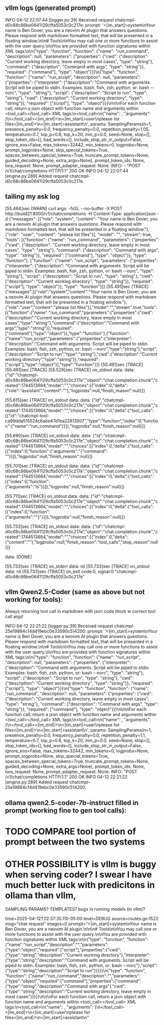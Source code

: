 
## vllm logs (generated prompt)

INFO 04-12 22:07:44 [logger.py:39] Received request chatcmpl-d0c68c86be0641129cffa5053c0c217e: prompt: '<|im_start|>system\nYour name is Ben Dover, you are a neovim AI plugin that answers questions. Please respond with markdown formatted text, that will be presented in a floating window.\n\n# Tools\n\nYou may call one or more functions to assist with the user query.\n\nYou are provided with function signatures within <tools></tools> XML tags:\n<tools>\n{"type": "function", "function": {"name": "run_command", "description": null, "parameters": {"properties": {"cwd": {"description": "Current working directory, leave empty in most cases", "type": "string"}, "command": {"description": "Command with args", "type": "string"}}, "required": ["command"], "type": "object"}}}\n{"type": "function", "function": {"name": "run_script", "description": null, "parameters": {"properties": {"interpreter": {"description": "Command with arguments. Script will be piped to stdin. Examples: bash, fish, zsh, python, or: bash --norc", "type": "string"}, "script": {"description": "Script to run", "type": "string"}, "cwd": {"description": "Current working directory", "type": "string"}}, "required": ["script"], "type": "object"}}}\n</tools>\n\nFor each function call, return a json object with function name and arguments within <tool_call></tool_call> XML tags:\n<tool_call>\n{"name": <function-name>, "arguments": <args-json-object>}\n</tool_call><|im_end|>\n<|im_start|>user\nplease list files<|im_end|>\n<|im_start|>assistant\n', params: SamplingParams(n=1, presence_penalty=0.0, frequency_penalty=0.0, repetition_penalty=1.05, temperature=0.7, top_p=0.8, top_k=20, min_p=0.0, seed=None, stop=[], stop_token_ids=[], bad_words=[], include_stop_str_in_output=False, ignore_eos=False, max_tokens=32442, min_tokens=0, logprobs=None, prompt_logprobs=None, skip_special_tokens=True, spaces_between_special_tokens=True, truncate_prompt_tokens=None, guided_decoding=None, extra_args=None), prompt_token_ids: None, lora_request: None, prompt_adapter_request: None.
INFO:     - "POST /v1/chat/completions HTTP/1.1" 200 OK
INFO 04-12 22:07:44 [engine.py:289] Added request chatcmpl-d0c68c86be0641129cffa5053c0c217e.


## tailing my ask log

[55.464]sec [WARN] curl args:  -fsSL --no-buffer -X POST http://build21:8000/v1/chat/completions -H Content-Type: application/json -d {"messages": [{"role": "system", "content": "Your name is Ben Dover, you are a neovim AI plugin that answers questions. Please respond with markdown formatted text, that will be presented in a floating window."}, {"role": "user", "content": "please list files"}], "model": "", "stream": true, "tools": [{"function": {"name": "run_command", "parameters": {"properties": {"cwd": {"description": "Current working directory, leave empty in most cases", "type": "string"}, "command": {"description": "Command with args", "type": "string"}}, "required": ["command"], "type": "object"}}, "type": "function"}, {"function": {"name": "run_script", "parameters": {"properties": {"interpreter": {"description": "Command with arguments. Script will be piped to stdin. Examples: bash, fish, zsh, python, or: bash --norc", "type": "string"}, "script": {"description": "Script to run", "type": "string"}, "cwd": {"description": "Current working directory", "type": "string"}}, "required": ["script"], "type": "object"}}, "type": "function"}]}
[55.491]sec [TRACE] {"messages":[{"role":"system","content":"Your name is Ben Dover, you are a neovim AI plugin that answers questions. Please respond with markdown formatted text, that will be presented in a floating window."},{"role":"user","content":"please list files"}],"model":"","stream":true,"tools":[{"function":{"name":"run_command","parameters":{"properties":{"cwd":{"description":"Current working directory, leave empty in most cases","type":"string"},"command":{"description":"Command with args","type":"string"}},"required":["command"],"type":"object"}},"type":"function"},{"function":{"name":"run_script","parameters":{"properties":{"interpreter":{"description":"Command with arguments. Script will be piped to stdin. Examples: bash, fish, zsh, python, or: bash --norc","type":"string"},"script":{"description":"Script to run","type":"string"},"cwd":{"description":"Current working directory","type":"string"}},"required":["script"],"type":"object"}},"type":"function"}]}
[55.491]sec [TRACE]
[55.491]sec [TRACE]
[55.529]sec [TRACE] on_stdout data: data: {"id":"chatcmpl-d0c68c86be0641129cffa5053c0c217e","object":"chat.completion.chunk","created":1744513664,"model":"","choices":[{"index":0,"delta":{"role":"assistant","content":""},"logprobs":null,"finish_reason":null}]}


[55.615]sec [TRACE] on_stdout data: data: {"id":"chatcmpl-d0c68c86be0641129cffa5053c0c217e","object":"chat.completion.chunk","created":1744513664,"model":"","choices":[{"index":0,"delta":{"tool_calls":[{"id":"chatcmpl-tool-ca99dda515524c6abe47d1ea22813507","type":"function","index":0,"function":{"name":"run_command"}}]},"logprobs":null,"finish_reason":null}]}


[55.690]sec [TRACE] on_stdout data: data: {"id":"chatcmpl-d0c68c86be0641129cffa5053c0c217e","object":"chat.completion.chunk","created":1744513664,"model":"","choices":[{"index":0,"delta":{"tool_calls":[{"index":0,"function":{"arguments":"{\"command\": \""}}]},"logprobs":null,"finish_reason":null}]}


[55.701]sec [TRACE] on_stdout data: data: {"id":"chatcmpl-d0c68c86be0641129cffa5053c0c217e","object":"chat.completion.chunk","created":1744513664,"model":"","choices":[{"index":0,"delta":{"tool_calls":[{"index":0,"function":{"arguments":"ls"}}]},"logprobs":null,"finish_reason":null}]}


[55.711]sec [TRACE] on_stdout data: data: {"id":"chatcmpl-d0c68c86be0641129cffa5053c0c217e","object":"chat.completion.chunk","created":1744513664,"model":"","choices":[{"index":0,"delta":{"tool_calls":[{"index":0,"function":{"arguments":"\"}"}}]},"logprobs":null,"finish_reason":null}]}


[55.733]sec [TRACE] on_stdout data: data: {"id":"chatcmpl-d0c68c86be0641129cffa5053c0c217e","object":"chat.completion.chunk","created":1744513664,"model":"","choices":[{"index":0,"delta":{"content":""},"logprobs":null,"finish_reason":"tool_calls","stop_reason":null}]}

data: [DONE]


[55.733]sec [TRACE] on_stderr data: nil
[55.733]sec [TRACE] on_stdout data: nil
[55.733]sec [TRACE] on_exit code:0, signal:0
"chatcmpl-d0c68c86be0641129cffa5053c0c217e"


## vllm Qwen2.5-Coder (same as above but not working for tools):
Always returning tool call in markdown with json code block w correct tool call args!

INFO 04-12 22:21:22 [logger.py:39] Received request chatcmpl-25e19884c14d419ebc0e33590c514200: prompt: '<|im_start|>system\nYour name is Ben Dover, you are a neovim AI plugin that answers questions. Please respond with markdown formatted text, that will be presented in a floating window.\n\n# Tools\n\nYou may call one or more functions to assist with the user query.\n\nYou are provided with function signatures within <tools></tools> XML tags:\n<tools>\n{"type": "function", "function": {"name": "run_script", "description": null, "parameters": {"properties": {"interpreter": {"description": "Command with arguments. Script will be piped to stdin. Examples: bash, fish, zsh, python, or: bash --norc", "type": "string"}, "script": {"description": "Script to run", "type": "string"}, "cwd": {"description": "Current working directory", "type": "string"}}, "required": ["script"], "type": "object"}}}\n{"type": "function", "function": {"name": "run_command", "description": null, "parameters": {"properties": {"cwd": {"description": "Current working directory, leave empty in most cases", "type": "string"}, "command": {"description": "Command with args", "type": "string"}}, "required": ["command"], "type": "object"}}}\n</tools>\n\nFor each function call, return a json object with function name and arguments within <tool_call></tool_call> XML tags:\n<tool_call>\n{"name": <function-name>, "arguments": <args-json-object>}\n</tool_call><|im_end|>\n<|im_start|>user\nplease list files<|im_end|>\n<|im_start|>assistant\n', params: SamplingParams(n=1, presence_penalty=0.0, frequency_penalty=0.0, repetition_penalty=1.1, temperature=0.7, top_p=0.8, top_k=20, min_p=0.0, seed=None, stop=[], stop_token_ids=[], bad_words=[], include_stop_str_in_output=False, ignore_eos=False, max_tokens=32442, min_tokens=0, logprobs=None, prompt_logprobs=None, skip_special_tokens=True, spaces_between_special_tokens=True, truncate_prompt_tokens=None, guided_decoding=None, extra_args=None), prompt_token_ids: None, lora_request: None, prompt_adapter_request: None.
INFO:     "POST /v1/chat/completions HTTP/1.1" 200 OK
INFO 04-12 22:21:22 [engine.py:289] Added request chatcmpl-25e19884c14d419ebc0e33590c514200.



## ollama qwen2.5-coder-7b-instruct filled in prompt (working fine to gen tool calls):
# TODO COMPARE tool portion of prompt between the two systems
#   OTHER POSSIBILITY is vllm is buggy when serving coder? I swear I have much better luck with predicitons in ollama than vllm,
SAMPLING PARAMS?
TEMPLATES?
bugs in running models (in vllm)?

time=2025-04-12T22:37:35.110-05:00 level=DEBUG source=routes.go:1522 msg="chat request" images=0 prompt="<|im_start|>system\nYour name is Ben Dover, you are a neovim AI plugin.\n\n\n# Tools\n\nYou may call one or more functions to assist with the user query.\n\nYou are provided with function signatures within <tools></tools> XML tags:\n<tools>\n{\"type\": \"function\", \"function\": {\"name\":\"run_script\",\"description\":\"\",\"parameters\":{\"type\":\"object\",\"required\":[\"script\"],\"properties\":{\"cwd\":{\"type\":\"string\",\"description\":\"Current working directory\"},\"interpreter\":{\"type\":\"string\",\"description\":\"Command with arguments. Script will be piped to stdin. Examples: bash, fish, zsh, python, or: bash --norc\"},\"script\":{\"type\":\"string\",\"description\":\"Script to run\"}}}}}\n{\"type\": \"function\", \"function\": {\"name\":\"run_command\",\"description\":\"\",\"parameters\":{\"type\":\"object\",\"required\":[\"command\"],\"properties\":{\"command\":{\"type\":\"string\",\"description\":\"Command with args\"},\"cwd\":{\"type\":\"string\",\"description\":\"Current working directory, leave empty in most cases\"}}}}}\n</tools>\n\nFor each function call, return a json object with function name and arguments within <tool_call></tool_call> XML tags:\n<tool_call>\n{\"name\": <function-name>, \"arguments\": <args-json-object>}\n</tool_call><|im_end|>\n<|im_start|>user\nplease list files<|im_end|>\n<|im_start|>assistant\n"


